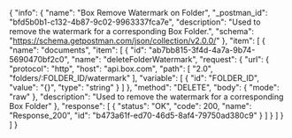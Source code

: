{
  "info": {
    "name": "Box Remove Watermark on Folder",
    "_postman_id": "bfd5b0b1-c132-4b87-9c02-9963337fca7e",
    "description": "Used to remove the watermark for a corresponding Box Folder.",
    "schema": "https://schema.getpostman.com/json/collection/v2.0.0/"
  },
  "item": [
    {
      "name": "documents",
      "item": [
        {
          "id": "ab7bb815-3f4d-4a7a-9b74-5690470bf2c0",
          "name": "deleteFolderWatermark",
          "request": {
            "url": {
              "protocol": "http",
              "host": "api.box.com",
              "path": [
                "2.0",
                "folders/:FOLDER_ID/watermark"
              ],
              "variable": [
                {
                  "id": "FOLDER_ID",
                  "value": "{}",
                  "type": "string"
                }
              ]
            },
            "method": "DELETE",
            "body": {
              "mode": "raw"
            },
            "description": "Used to remove the watermark for a corresponding Box Folder"
          },
          "response": [
            {
              "status": "OK",
              "code": 200,
              "name": "Response_200",
              "id": "b473a61f-ed70-46d5-8af4-79750ad380c9"
            }
          ]
        }
      ]
    }
  ]
}